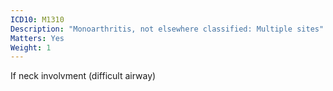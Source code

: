 ```yaml
---
ICD10: M1310
Description: "Monoarthritis, not elsewhere classified: Multiple sites"
Matters: Yes
Weight: 1
---
```

If neck involvment (difficult airway)
